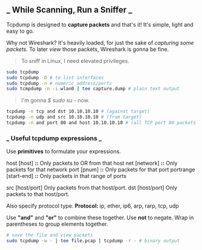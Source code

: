 ## _ While Scanning, Run a Sniffer _

Tcpdump is designed to **capture packets** and that's it!
It's simple, light and easy to go.

Why not Wireshark? It's heavily loaded, for just the sake of _capturing some packets_.
To later _view_ those packets, Wireshark is gonna be fine.

> To sniff in Linux, I need elevated privileges.

```bash
sudo tcpdump
sudo tcpdump -D # to list interfaces
sudo tcpdump -n # numeric address/ports
sudo tcmpdump -n -i wlan0 | tee capture.dump # plain text output
```

> I'm gonna _$ sudo su -_ now.

```bash
tcpdump -n tcp and dst 10.10.10.10 # (against target)
tcpdump -n udp and src 10.10.10.10 # (from target)
tcpdump -n and port 80 and host 10.10.10.10 # (all TCP port 80 packets going to and from host)
```

### _ Useful tcpdump expressions _

Use **primitives** to formulate your expressions.

host [host]  **::** Only packets to OR from that host
net [network]  **::** Only packets for that network
port [pnum]  **::** Only packets for that port
portrange [start-end] **::** Only packets in that range of ports

src [host/port] Only packets from that host/port.
dst [host/port] Only packets to that host/port.

Also specify protocol type.
**Protocol:** ip, ether, ip6, arp, rarp, tcp, udp

Use **"and"** and **"or"** to combine these together.
Use **not** to negate.
Wrap in parentheses to group elements together.

```bash
# save the file and view packets
sudo tcpdump -w - | tee file.pcap | tcpdump -r - # binary output
```
